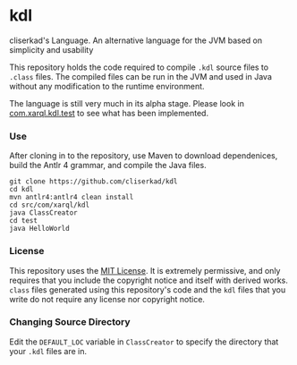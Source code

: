 # kdl
cliserkad's Language. An alternative language for the JVM based on simplicity and usability

This repository holds the code required to compile `.kdl` source files to `.class` files. The compiled files can be run in the JVM and used in Java without any modification to the runtime environment.

The language is still very much in its alpha stage. Please look in [com.xarql.kdl.test](https://github.com/cliserkad/kdl/tree/master/src/com/xarql/kdl/test) to see what has been implemented.

### Use
After cloning in to the repository, use Maven to download dependenices, build the Antlr 4 grammar, and compile the Java files. 
```console
git clone https://github.com/cliserkad/kdl
cd kdl
mvn antlr4:antlr4 clean install
cd src/com/xarql/kdl
java ClassCreator
cd test
java HelloWorld
```

### License
This repository uses the [MIT License](https://cliserkad.github.io/kdl/license). It is extremely permissive, and only requires that you include the copyright notice and itself with derived works. `class` files generated using this repository's code and the `kdl` files that you write do not require any license nor copyright notice.

### Changing Source Directory
Edit the `DEFAULT_LOC` variable in `ClassCreator` to specify the directory that your `.kdl` files are in.
